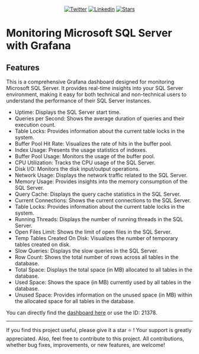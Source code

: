 <p align="center">
	<a href="https://twitter.com/cz_antoine"><img alt="Twitter" src="https://img.shields.io/twitter/follow/cz_antoine?style=social"></a>
	<a href="https://www.linkedin.com/in/antoine-cichowicz-837575b1"><img alt="Linkedin" src="https://img.shields.io/badge/-Antoine-blue?style=flat-square&logo=Linkedin&logoColor=white"></a>
	<a href="https://github.com/czantoine/microsoft-sql-server-with-grafana"><img alt="Stars" src="https://img.shields.io/github/stars/czantoine/microsoft-sql-server-with-grafana"></a>
</p>

# Monitoring Microsoft SQL Server with Grafana

## Features

This is a comprehensive Grafana dashboard designed for monitoring Microsoft SQL Server. It provides real-time insights into your SQL Server environment, making it easy for both technical and non-technical users to understand the performance of their SQL Server instances.

- Uptime: Displays the SQL Server start time.
- Queries per Second: Shows the average duration of queries and their execution count.
- Table Locks: Provides information about the current table locks in the system.
- Buffer Pool Hit Rate: Visualizes the rate of hits in the buffer pool.
- Index Usage: Presents the usage statistics of indexes.
- Buffer Pool Usage: Monitors the usage of the buffer pool.
- CPU Utilization: Tracks the CPU usage of the SQL Server.
- Disk I/O: Monitors the disk input/output operations.
- Network Usage: Displays the network traffic related to the SQL Server.
- Memory Usage: Provides insights into the memory consumption of the SQL Server.
- Query Cache: Displays the query cache statistics in the SQL Server.
- Current Connections: Shows the current connections to the SQL Server.
- Table Locks: Provides information about the current table locks in the system.
- Running Threads: Displays the number of running threads in the SQL Server.
- Open Files Limit: Shows the limit of open files in the SQL Server.
- Temp Tables Created On Disk: Visualizes the number of temporary tables created on disk.
- Slow Queries: Displays the slow queries in the SQL Server.
- Row Count: Shows the total number of rows across all tables in the database.
- Total Space: Displays the total space (in MB) allocated to all tables in the database.
- Used Space: Shows the space (in MB) currently used by all tables in the database.
- Unused Space: Provides information on the unused space (in MB) within the allocated space for all tables in the database.

You can directly find the [dashboard here](https://grafana.com/grafana/dashboards/21378-microsoft-sql-server-dashboard/) or use the ID: 21378.

--- 

If you find this project useful, please give it a star ⭐️ ! Your support is greatly appreciated. Also, feel free to contribute to this project. All contributions, whether bug fixes, improvements, or new features, are welcome!
